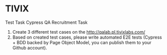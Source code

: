 # TIVIX
Test Task Cypress
QA Recruitment Task
1. Create 3 different test cases on the http://qalab.pl.tivixlabs.com/
2. Based on created test cases, please write automated E2E tests (Cypress + BDD backed by
Page Object Model, you can publish them to your Github account).